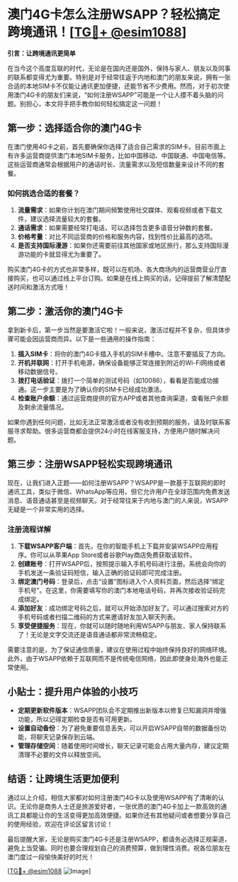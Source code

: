# 澳门4G卡怎么注册WSAPP？轻松搞定跨境通讯！[[TG💪+ @esim1088](https://t.me/s/esim1088)]

**引言：让跨境通讯更简单**

在当今这个高度互联的时代，无论是在国内还是国外，保持与家人、朋友以及同事的联系都变得尤为重要。特别是对于经常往返于内地和澳门的朋友来说，拥有一张合适的本地SIM卡不仅能让通讯更加便捷，还能节省不少费用。然而，对于初次使用澳门4G卡的朋友们来说，“如何注册WSAPP”可能是一个让人摸不着头脑的问题。别担心，本文将手把手教你如何轻松搞定这一问题！

## 第一步：选择适合你的澳门4G卡

在澳门使用4G卡之前，首先要确保你选择了适合自己需求的SIM卡。目前市面上有许多运营商提供澳门本地SIM卡服务，比如中国移动、中国联通、中国电信等。这些运营商通常会根据用户的通话时长、流量需求以及短信数量来设计不同的套餐。

### 如何挑选合适的套餐？

1. **流量需求**：如果你计划在澳门期间频繁使用社交媒体、观看视频或者下载文件，建议选择流量较大的套餐。
2. **通话需求**：如果需要经常打电话，可以选择包含更多语音分钟数的套餐。
3. **价格考量**：对比不同运营商的价格和服务内容，找到性价比最高的选项。
4. **是否支持国际漫游**：如果你还需要前往其他国家或地区旅行，那么支持国际漫游功能的卡就显得尤为重要了。

购买澳门4G卡的方式也非常多样，既可以在机场、各大商场内的运营商营业厅直接购买，也可以通过线上平台订购。如果是在线上购买的话，记得提前了解清楚配送时间和激活方式哦！

## 第二步：激活你的澳门4G卡

拿到新卡后，第一步当然是要激活它啦！一般来说，激活过程并不复杂，但具体步骤可能会因运营商而异。以下是一些通用的操作指南：

1. **插入SIM卡**：将你的澳门4G卡插入手机的SIM卡槽中。注意不要插反了方向。
2. **开机并联网**：打开手机电源，确保设备能够正常连接到附近的Wi-Fi网络或者移动数据信号。
3. **拨打电话验证**：拨打一个简单的测试号码（如10086），看看是否能成功接通。这一步主要是为了确认你的SIM卡已经成功激活。
4. **检查账户余额**：通过运营商提供的官方APP或者其他查询渠道，查看账户余额及剩余流量情况。

如果你遇到任何问题，比如无法正常激活或者没有收到预期的服务，请及时联系客服寻求帮助。很多运营商都会提供24小时在线客服支持，方便用户随时解决问题。

## 第三步：注册WSAPP轻松实现跨境通讯

现在，让我们进入正题——如何注册WSAPP？WSAPP是一款基于互联网的即时通讯工具，类似于微信、WhatsApp等应用，但它允许用户在全球范围内免费发送消息、语音通话甚至是视频聊天。对于经常往来于内地与澳门的人来说，WSAPP无疑是一个非常实用的选择。

### 注册流程详解

1. **下载WSAPP客户端**：首先，在你的智能手机上下载并安装WSAPP应用程序。你可以从苹果App Store或者谷歌Play商店免费获取该软件。
2. **创建账号**：打开WSAPP后，按照提示输入手机号码进行注册。系统会向你的手机发送一条验证码短信，输入正确的验证码即可完成注册。
3. **绑定澳门号码**：登录后，点击“设置”图标进入个人资料页面，然后选择“绑定手机号”。在这里，你需要填写你的澳门本地电话号码，并再次接收验证码完成绑定。
4. **添加好友**：成功绑定号码之后，就可以开始添加好友了。可以通过搜索对方的手机号码或者扫描二维码的方式来邀请好友加入聊天列表。
5. **享受便捷服务**：现在，你就可以随时随地利用WSAPP与朋友、家人保持联系了！无论是文字交流还是语音通话都非常流畅稳定。

需要注意的是，为了保证通信质量，建议在使用过程中始终保持良好的网络环境。此外，由于WSAPP依赖于互联网而不是传统电信网络，因此即使身处海外也能正常使用。

## 小贴士：提升用户体验的小技巧

- **定期更新软件版本**：WSAPP团队会不定期推出新版本以修复已知漏洞并增强功能，所以记得定期检查是否有可用更新。
- **设置自动备份**：为了避免重要信息丢失，可以开启WSAPP自带的数据备份功能，将聊天记录保存到云端。
- **管理存储空间**：随着使用时间增长，聊天记录可能会占用大量内存，建议定期清理不必要的文件以释放空间。

## 结语：让跨境生活更加便利

通过以上介绍，相信大家都对如何注册澳门4G卡以及使用WSAPP有了清晰的认识。无论你是商务人士还是旅游爱好者，一张优质的澳门4G卡加上一款高效的通讯工具都能让你的生活变得更加高效便捷。如果你还有其他疑问或者想要分享自己的使用经验，欢迎在评论区留言讨论！

最后提醒大家，无论是购买澳门4G卡还是注册WSAPP，都请务必选择正规渠道，避免上当受骗。同时也要合理规划自己的消费预算，做到理性消费。祝各位朋友在澳门度过一段愉快美好的时光！

[[TG💪+ @esim1088](https://t.me/s/esim1088) ![Image](https://i.postimg.cc/4NQfJmqS/Snipaste-2025-05-13-00-14-12.png)]